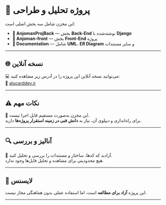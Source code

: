 # 📌 پروژه تحلیل و طراحی

این مخزن شامل سه بخش اصلی است:

- **📂 AnjomanProjBack** — بخش **Back-End** نوشته‌شده با **Django**
- **📂 Anjoman-front** — بخش **Front-End** پروژه
- **📂 Documentation** — شامل **UML**، **ER Diagram** و سایر مستندات

---

## 🌐 نسخه آنلاین

💻 می‌توانید نسخه آنلاین این پروژه را در آدرس زیر مشاهده کنید:  
🔗 [alucarddev.ir](https://alucarddev.ir)

---

## ⚠️ نکات مهم

🚫 این مخزن به‌صورت مستقیم قابل اجرا نیست.  
برای راه‌اندازی و دیپلوی آن، نیاز به **دانش فنی در زمینه استقرار پروژه‌ها** دارید.  

---

## 🔍 آنالیز و بررسی

📖 آزادید که کدها، ساختار و مستندات را بررسی و تحلیل کنید.  
هیچ محدودیتی برای مشاهده و تحلیل فایل‌ها وجود ندارد.  

---

## 📜 لایسنس
این پروژه **آزاد برای مطالعه** است، اما استفاده عملی بدون هماهنگی مجاز نیست.

---
